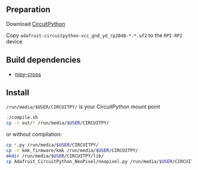## Preparation

Download [CircuitPython](https://circuitpython.org/board/vcc_gnd_yd_rp2040/)

Copy `adafruit-circuitpython-vcc_gnd_yd_rp2040-*-*.uf2` to the `RPI-RP2` device

## Build dependencies

- [mpy-cross](https://github.com/adafruit/circuitpython/tree/main/mpy-cross)

## Install

`/run/media/$USER/CIRCUITPY/` is your CircuitPython mount point

```bash
./compile.sh
cp -r out/* /run/media/$USER/CIRCUITPY/
```

or without compilation:

```bash
cp *.py /run/media/$USER/CIRCUITPY/
cp -r kmk_firmware/kmk /run/media/$USER/CIRCUITPY/
mkdir /run/media/$USER/CIRCUITPY/lib/
cp Adafruit_CircuitPython_NeoPixel/neopixel.py /run/media/$USER/CIRCUITPY/lib/
```
